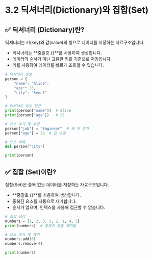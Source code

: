 # 3.2 딕셔너리(Dictionary)와 집합(Set)
## ✅ 딕셔너리 (Dictionary)란?
딕셔너리는 키(key)와 값(value)의 쌍으로 데이터를 저장하는 자료구조입니다.

- 딕셔너리는 **중괄호 {}**를 사용하여 생성합니다.
- 데이터의 순서가 아닌 고유한 키를 기준으로 저장됩니다.
- 키를 사용하여 데이터를 빠르게 조회할 수 있습니다.

```python
# 딕셔너리 생성
person = {
    "name": "Alice",
    "age": 25,
    "city": "Seoul"
}

# 딕셔너리 요소 접근
print(person["name"])  # Alice
print(person["age"])   # 25

# 요소 추가 및 수정
person["job"] = "Engineer"  # 새 키 추가
person["age"] = 26  # 값 수정

# 요소 삭제
del person["city"]

print(person)
```

## ✅ 집합 (Set)이란?
집합(Set)은 중복 없는 데이터를 저장하는 자료구조입니다.

- **중괄호 {}**를 사용하여 생성합니다.
- 중복된 요소를 자동으로 제거합니다.
- 순서가 없으며, 인덱스를 사용해 접근할 수 없습니다.

```python
# 집합 생성
numbers = {1, 2, 3, 3, 2, 1, 4, 5}
print(numbers)  # 중복이 자동 제거됨

# 요소 추가 및 제거
numbers.add(6)
numbers.remove(4)

print(numbers)
``` 